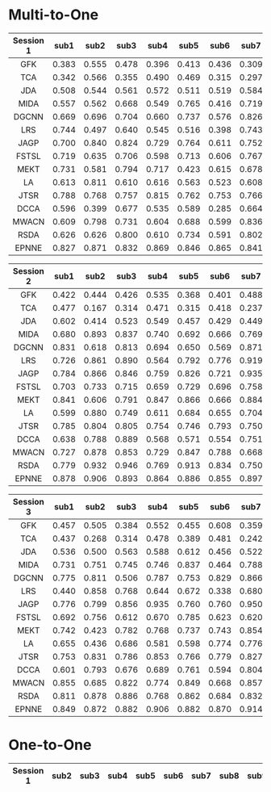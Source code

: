 # Multi-to-One

|Session 1  | sub1 | sub2 | sub3 | sub4 | sub5 |  sub6 |  sub7 |  sub8 |  sub9 |  sub10 |  sub11 |  sub12 |  sub13 |  sub14 |  sub15 | Avg | 
| :----: | :----: | :----: | :----: | :----: | :----: | :----: | :----: | ---- | ---- | ---- | ---- | ---- | ---- | ---- | ---- | ---- |
GFK | 0.383 | 0.555 | 0.478 | 0.396 | 0.413 | 0.436 | 0.309 | 0.364 | 0.645 | 0.488 | 0.378 | 0.450 | 0.381 | 0.577 | 0.354 | 0.440
TCA | 0.342 | 0.566 | 0.355 | 0.490 | 0.469 | 0.315 | 0.297 | 0.463 | 0.407 | 0.252 | 0.468 | 0.217 | 0.282 | 0.387 | 0.242 | 0.370
| JDA  | 0.508 | 0.544 | 0.561 | 0.572 | 0.511 | 0.519 | 0.584 | 0.559 | 0.519 | 0.450 | 0.556 | 0.558 | 0.695 | 0.487 | 0.563 | 0.546
MIDA | 0.557 | 0.562 | 0.668 | 0.549 | 0.765 | 0.416 | 0.719 | 0.545 | 0.622 | 0.682 | 0.603 | 0.545 | 0.666 | 0.552 | 0.582 | 0.602
DGCNN | 0.669 | 0.696 | 0.704 | 0.660 | 0.737 | 0.576 | 0.826 | 0.645 | 0.717 | 0.825 | 0.724 | 0.743 | 0.539 | 0.569 | 0.678 | 0.687
LRS | 0.744 | 0.497 | 0.640 | 0.545 | 0.516 | 0.398 | 0.743 | 0.588 | 0.685 | 0.824 | 0.722 | 0.598 | 0.639 | 0.432 | 0.798 | 0.625
JAGP| 0.700 | 0.840 | 0.824 | 0.729 | 0.764 | 0.611 | 0.752 | 0.740 | 0.854 | 0.815 | 0.848 | 0.769 | 0.792 | 0.812 | 0.930 | 0.785
FSTSL| 0.719 | 0.635 | 0.706 | 0.598 | 0.713 | 0.606 | 0.767 | 0.656 | 0.588 | 0.659 | 0.757 | 0.680 | 0.615 | 0.559 | 0.545 | 0.654
MEKT| 0.731 | 0.581 | 0.794 | 0.717 | 0.423 | 0.615 | 0.678 | 0.639 | 0.774 | 0.629 | 0.620 | 0.684 | 0.757 | 0.678 | 0.521 | 0.656
LA| 0.613 | 0.811 | 0.610 | 0.616 | 0.563 | 0.523 | 0.608 | 0.803 | 0.792 | 0.608 | 0.707 | 0.554 | 0.623 | 0.608 | 0.596 | 0.642
JTSR| 0.788 | 0.768 | 0.757 | 0.815 | 0.762 | 0.753 | 0.766 | 0.739 | 0.745 | 0.743 | 0.776 | 0.776 | 0.747 | 0.723 | 0.750 | 0.761
DCCA| 0.596 | 0.399 | 0.677 | 0.535 | 0.589 | 0.285 | 0.664 | 0.430 | 0.554 | 0.648 | 0.615 | 0.495 | 0.652 | 0.456 | 0.610 | 0.547
MWACN| 0.609 | 0.798 | 0.731 | 0.604 | 0.688 | 0.599 | 0.836 | 0.729 | 0.816 | 0.744 | 0.939 | 0.756 | 0.730 | 0.625 | 0.654 | 0.724
RSDA| 0.626 | 0.626 | 0.800 | 0.610 | 0.734 | 0.591 | 0.802 | 0.830 | 0.831 | 0.804 | 0.871 | 0.685 | 0.860 | 0.650 | 0.743 | 0.738
EPNNE| 0.827 | 0.871 | 0.832 | 0.869 | 0.846 | 0.865 | 0.841 | 0.832 | 0.848 | 0.852 | 0.860 | 0.794 | 0.828 | 0.848 | 0.852 | 0.844

|Session 2  | sub1 | sub2 | sub3 | sub4 | sub5 |  sub6 |  sub7 |  sub8 |  sub9 |  sub10 |  sub11 |  sub12 |  sub13 |  sub14 |  sub15 | Avg | 
| :----: | :----: | :----: | :----: | :----: | :----: | :----: | :----: | ---- | ---- | ---- | ---- | ---- | ---- | ---- | ---- | ---- |
GFK | 0.422 | 0.444 | 0.426 | 0.535 | 0.368 | 0.401 | 0.488 | 0.548 | 0.379 | 0.435 | 0.409 | 0.349 | 0.388 | 0.385 | 0.414 | 0.426
TCA | 0.477 | 0.167 | 0.314 | 0.471 | 0.315 | 0.418 | 0.237 | 0.376 | 0.151 | 0.322 | 0.507 | 0.279 | 0.287 | 0.252 | 0.252 | 0.322
| JDA  | 0.602 | 0.414 | 0.523 | 0.549 | 0.457 | 0.429 | 0.449 | 0.593 | 0.474 | 0.500 | 0.488 | 0.575 | 0.528 | 0.617 | 0.590 | 0.519
MIDA | 0.680 | 0.893 | 0.837 | 0.740 | 0.692 | 0.666 | 0.769 | 0.697 | 0.537 | 0.716 | 0.339 | 0.477 | 0.528 | 0.745 | 0.827 | 0.676
DGCNN | 0.831 | 0.618 | 0.813 | 0.694 | 0.650 | 0.569 | 0.871 | 0.710 | 0.680 | 0.656 | 0.651 | 0.585 | 0.662 | 0.754 | 0.703 | 0.696
LRS | 0.726 | 0.861 | 0.890 | 0.564 | 0.792 | 0.776 | 0.919 | 0.572 | 0.629 | 0.671 | 0.500 | 0.507 | 0.726 | 0.529 | 0.875 | 0.702
JAGP| 0.784 | 0.866 | 0.846 | 0.759 | 0.826 | 0.721 | 0.935 | 0.750 | 0.780 | 0.677 | 0.710 | 0.736 | 0.661 | 0.678 | 0.973 | 0.780
FSTSL| 0.703 | 0.733 | 0.715 | 0.659 | 0.729 | 0.696 | 0.758 | 0.658 | 0.688 | 0.588 | 0.627 | 0.632 | 0.699 | 0.621 | 0.605 | 0.674
MEKT| 0.841 | 0.606 | 0.791 | 0.847 | 0.866 | 0.666 | 0.884 | 0.418 | 0.727 | 0.627 | 0.678 | 0.475 | 0.673 | 0.560 | 0.775 | 0.696
LA| 0.599 | 0.880 | 0.749 | 0.611 | 0.684 | 0.655 | 0.704 | 0.769 | 0.633 | 0.626 | 0.600 | 0.422 | 0.581 | 0.606 | 0.942 | 0.671
JTSR| 0.785 | 0.804 | 0.805 | 0.754 | 0.746 | 0.793 | 0.750 | 0.907 | 0.833 | 0.751 | 0.795 | 0.742 | 0.736 | 0.750 | 0.783 | 0.782
DCCA| 0.638 | 0.788 | 0.889 | 0.568 | 0.571 | 0.554 | 0.751 | 0.679 | 0.556 | 0.613 | 0.544 | 0.653 | 0.555 | 0.598 | 0.672 | 0.642
MWACN| 0.727 | 0.878 | 0.853 | 0.729 | 0.847 | 0.788 | 0.668 | 0.899 | 0.738 | 0.688 | 0.747 | 0.653 | 0.781 | 0.820 | 0.675 | 0.766
RSDA| 0.779 | 0.932 | 0.946 | 0.769 | 0.913 | 0.834 | 0.750 | 0.942 | 0.688 | 0.743 | 0.868 | 0.877 | 0.797 | 0.814 | 0.609 | 0.817
EPNNE| 0.878 | 0.906 | 0.893 | 0.864 | 0.886 | 0.855 | 0.897 | 0.840 | 0.851 | 0.839 | 0.832 | 0.826 | 0.864 | 0.810 | 0.934 | 0.865

|Session 3 | sub1 | sub2 | sub3 | sub4 | sub5 |  sub6 |  sub7 |  sub8 |  sub9 |  sub10 |  sub11 |  sub12 |  sub13 |  sub14 |  sub15 | Avg | 
| :----: | :----: | :----: | :----: | :----: | :----: | :----: | :----: | ---- | ---- | ---- | ---- | ---- | ---- | ---- | ---- | ---- |
GFK | 0.457 | 0.505 | 0.384 | 0.552 | 0.455 | 0.608 | 0.359 | 0.403 | 0.428 | 0.447 | 0.254 | 0.428 | 0.386 | 0.346 | 0.411 | 0.428
TCA | 0.437 | 0.268 | 0.314 | 0.478 | 0.389 | 0.481 | 0.242 | 0.485 | 0.294 | 0.228 | 0.327 | 0.174 | 0.337 | 0.363 | 0.271 | 0.339
| JDA  | 0.536 | 0.500 | 0.563 | 0.588 | 0.612 | 0.456 | 0.522 | 0.455 | 0.623 | 0.582 | 0.532 | 0.517 | 0.453 | 0.589 | 0.563 | 0.541
MIDA | 0.731 | 0.751 | 0.745 | 0.746 | 0.837 | 0.464 | 0.788 | 0.681 | 0.379 | 0.742 | 0.432 | 0.614 | 0.708 | 0.829 | 0.845 | 0.686
DGCNN | 0.775 | 0.811 | 0.506 | 0.787 | 0.753 | 0.829 | 0.866 | 0.675 | 0.556 | 0.726 | 0.577 | 0.642 | 0.624 | 0.798 | 0.724 | 0.710
LRS | 0.440 | 0.858 | 0.768 | 0.644 | 0.672 | 0.338 | 0.680 | 0.565 | 0.293 | 0.614 | 0.519 | 0.599 | 0.669 | 0.742 | 0.629 | 0.602
JAGP| 0.776 | 0.799 | 0.856 | 0.935 | 0.760 | 0.760 | 0.950 | 0.861 | 0.736 | 0.820 | 0.613 | 0.744 | 0.707 | 0.857 | 0.784 | 0.797
FSTSL| 0.692 | 0.756 | 0.612 | 0.670 | 0.785 | 0.623 | 0.620 | 0.607 | 0.476 | 0.595 | 0.404 | 0.546 | 0.706 | 0.696 | 0.616 | 0.627
MEKT| 0.742 | 0.423 | 0.782 | 0.768 | 0.737 | 0.743 | 0.854 | 0.834 | 0.528 | 0.687 | 0.533 | 0.559 | 0.629 | 0.731 | 0.749 | 0.687
LA| 0.655 | 0.436 | 0.686 | 0.581 | 0.598 | 0.774 | 0.776 | 0.834 | 0.700 | 0.741 | 0.679 | 0.484 | 0.621 | 0.770 | 0.876 | 0.681
JTSR| 0.753 | 0.831 | 0.786 | 0.853 | 0.766 | 0.779 | 0.827 | 0.757 | 0.738 | 0.770 | 0.782 | 0.747 | 0.785 | 0.840 | 0.810 | 0.788
DCCA| 0.601 | 0.793 | 0.676 | 0.689 | 0.761 | 0.594 | 0.804 | 0.710 | 0.465 | 0.626 | 0.396 | 0.555 | 0.630 | 0.680 | 0.592 | 0.638
MWACN| 0.855 | 0.685 | 0.822 | 0.774 | 0.849 | 0.668 | 0.857 | 0.715 | 0.407 | 0.769 | 0.579 | 0.641 | 0.738 | 0.850 | 0.693 | 0.727
RSDA| 0.811 | 0.878 | 0.886 | 0.768 | 0.862 | 0.684 | 0.832 | 0.760 | 0.550 | 0.783 | 0.552 | 0.712 | 0.712 | 0.875 | 0.702 | 0.758
EPNNE| 0.849 | 0.872 | 0.882 | 0.906 | 0.882 | 0.870 | 0.914 | 0.900 | 0.878 | 0.866 | 0.833 | 0.891 | 0.883 | 0.847 | 0.887 | 0.877


# One-to-One
|Session 1   | sub2 | sub3 | sub4 | sub5 |  sub6 |  sub7 |  sub8 |  sub9 |  sub10 |  sub11 |  sub12 |  sub13 |  sub14 |  sub15 | Avg | 
| :----: | :----: | :----: | :----: | :----: | :----: | :----: | ---- | ---- | ---- | ---- | ---- | ---- | ---- | ---- | ---- |
